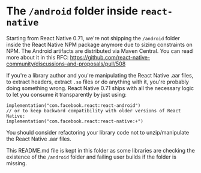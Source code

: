 # The `/android` folder inside `react-native`

Starting from React Native 0.71, we're not shipping the `/android` folder inside the React Native NPM package
anymore due to sizing constraints on NPM. The Android artifacts are distributed via Maven Central.
You can read more about it in this RFC:
https://github.com/react-native-community/discussions-and-proposals/pull/508

If you're a library author and you're manipulating the React Native .aar files, to extract headers,
extract `.so` files or do anything with it, you're probably doing something wrong. React Native
0.71 ships with all the necessary logic to let you consume it transparently by just using:

```
implementation("com.facebook.react:react-android")
// or to keep backward compatibility with older versions of React Native:
implementation("com.facebook.react:react-native:+")
```

You should consider refactoring your library code not to unzip/manipulate the React Native .aar files.

This README.md file is kept in this folder as some libraries are checking the existence of the `/android` folder
and failing user builds if the folder is missing.
